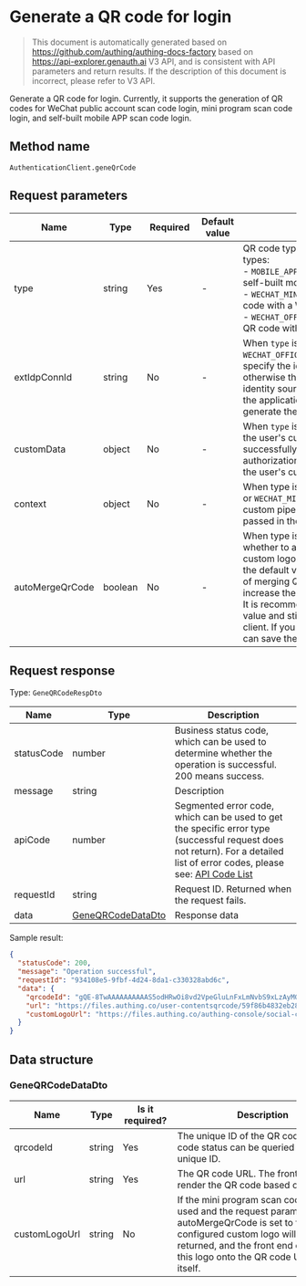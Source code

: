 # Generate a QR code for login

<!--
Warning⚠️:
Do not modify this document directly,
https://github.com/Authing/authing-docs-factory
Use this project to generate
-->

<LastUpdated />

> This document is automatically generated based on https://github.com/authing/authing-docs-factory based on https://api-explorer.genauth.ai V3 API, and is consistent with API parameters and return results. If the description of this document is incorrect, please refer to V3 API.

Generate a QR code for login. Currently, it supports the generation of QR codes for WeChat public account scan code login, mini program scan code login, and self-built mobile APP scan code login.

## Method name

`AuthenticationClient.geneQrCode`

## Request parameters

| Name            | Type    | <div style="width:80px">Required</div> | Default value | <div style="width:300px">Description</div>                                                                                                                                                                                                                                                                                                                                               | <div style="width:200px"></div>Sample value</div> |
| --------------- | ------- | -------------------------------------- | ------------- | ---------------------------------------------------------------------------------------------------------------------------------------------------------------------------------------------------------------------------------------------------------------------------------------------------------------------------------------------------------------------------------------- | ------------------------------------------------- |
| type            | string  | Yes                                    | -             | QR code type. Currently supports three types: <br>- `MOBILE_APP`: Scan the QR code with a self-built mobile APP<br>- `WECHAT_MINIPROGRAM`: Scan the QR code with a WeChat applet<br>- `WECHAT_OFFICIAL_ACCOUNT` Scan the QR code with a WeChat public account                                                                                                                            | `MOBILE_APP`                                      |
| extIdpConnId    | string  | No                                     | -             | When `type` is `WECHAT_MINIPROGRAM` or `WECHAT_OFFICIAL_ACCOUNT`, you can specify the identity source connection, otherwise the first corresponding identity source connection opened by the application is used by default to generate the QR code.                                                                                                                                     | `62eb7ed1f04xxxxc6955b329`                        |
| customData      | object  | No                                     | -             | When `type` is `MOBILE_APP`, you can pass the user's custom data. When the user successfully scans the QR code for authorization, this data will be stored in the user's custom data.                                                                                                                                                                                                    | `{"school":"hust"}`                               |
| context         | object  | No                                     | -             | When type is `WECHAT_OFFICIAL_ACCOUNT` or `WECHAT_MINIPROGRAM`, specify a custom pipeline context, which will be passed in the pipeline context                                                                                                                                                                                                                                          | `{"source":"utm"}`                                |
| autoMergeQrCode | boolean | No                                     | -             | When type is `WECHAT_MINIPROGRAM`, whether to automatically merge the custom logo into the generated image, the default value is false. The process of merging QR codes on the server will increase the interface response speed. It is recommended to use the default value and stitch the images on the client. If you use the GenAuth SDK, you can save the manual stitching process. |                                                   |

## Request response

Type: `GeneQRCodeRespDto`

| Name       | Type                                               | Description                                                                                                                                                                                                                                                                                                                                         |
| ---------- | -------------------------------------------------- | --------------------------------------------------------------------------------------------------------------------------------------------------------------------------------------------------------------------------------------------------------------------------------------------------------------------------------------------------- |
| statusCode | number                                             | Business status code, which can be used to determine whether the operation is successful. 200 means success.                                                                                                                                                                                                                                        |
| message    | string                                             | Description                                                                                                                                                                                                                                                                                                                                         |
| apiCode    | number                                             | Segmented error code, which can be used to get the specific error type (successful request does not return). For a detailed list of error codes, please see: [API Code List](https://api-explorer.genauth.ai/?tag=group/%E5%BC%80%E5%8F%91%E5%87%86%E5%A4%87#tag/%E5%BC%80%E5%8F%91%E5%87%86%E5%A4%87/%E9%94%99%E8%AF%AF%E5%A4%84%E7%90%86/apiCode) |
| requestId  | string                                             | Request ID. Returned when the request fails.                                                                                                                                                                                                                                                                                                        |
| data       | <a href="#GeneQRCodeDataDto">GeneQRCodeDataDto</a> | Response data                                                                                                                                                                                                                                                                                                                                       |

Sample result:

```json
{
  "statusCode": 200,
  "message": "Operation successful",
  "requestId": "934108e5-9fbf-4d24-8da1-c330328abd6c",
  "data": {
    "qrcodeId": "gQE-8TwAAAAAAAAAAS5odHRwOi8vd2VpeGluLnFxLmNvbS9xLzAyMGJjX",
    "url": "https://files.authing.co/user-contentsqrcode/59f86b4832eb28071bdd9214/gQE-8TwAAAAAAAAA AAS5odHRwOi8vd2VpeGluLnFxLmNvbS9xLzAyMGJjX1ZhOFNiM1UxV29GVTF5MWMAAgQY4_RiAwSAxhMA.png",
    "customLogoUrl": "https://files.authing.co/authing-console/social-connections/wechatMiniLogin.svg"
  }
}
```

## Data structure

### <a id="GeneQRCodeDataDto"></a> GeneQRCodeDataDto

| Name          | Type   | <div style="width:80px">Is it required?</div> | <div style="width:300px">Description</div>                                                                                                                                                                                 | <div style="width:200px">Sample value</div>                                                                                                                                  |
| ------------- | ------ | --------------------------------------------- | -------------------------------------------------------------------------------------------------------------------------------------------------------------------------------------------------------------------------- | ---------------------------------------------------------------------------------------------------------------------------------------------------------------------------- |
| qrcodeId      | string | Yes                                           | The unique ID of the QR code. The QR code status can be queried through this unique ID.                                                                                                                                    | `gQE-8TwAAAAAAAAAAS5odHRwOi8vd2VpeGluLnFxLmNvbS9xLzAyMGJjX`                                                                                                                  |
| url           | string | Yes                                           | The QR code URL. The front end can render the QR code based on this link.                                                                                                                                                  | `https://files.authing.co/user-contentsqrcode/59f86b4832eb28071bdd9214/gQE-8TwAAAAAAAAAAS5odHRwOi8vd2VpeGluLnFxLmNvbS9xLzAyMGJjX1ZhOFNiM1UxV29GVTF5MWMAAgQY4_RiAwSAxhMA.png` |
| customLogoUrl | string | No                                            | If the mini program scan code login is used and the request parameter autoMergeQrCode is set to false, the configured custom logo will be returned, and the front end can stitch this logo onto the QR code URL by itself. | `https://files.authing.co/authing-console/social-connections/wechatMiniLogin.svg`                                                                                            |
